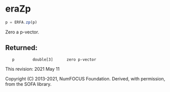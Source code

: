 # eraZp

```js
p = ERFA.zp(p)
```

Zero a p-vector.

## Returned:
```
   p        double[3]      zero p-vector
```

This revision:  2021 May 11

Copyright (C) 2013-2021, NumFOCUS Foundation.
Derived, with permission, from the SOFA library.
